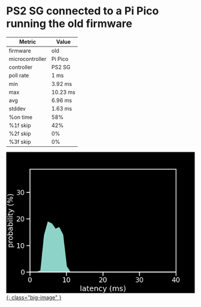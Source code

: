 # PS2 SG connected to a Pi Pico running the old firmware

| Metric          | Value    |
| --------------- | -------- |
| firmware        | old      |
| microcontroller | Pi Pico  |
| controller      | PS2 SG   |
| poll rate       | 1 ms     |
| min             | 3.92 ms  |
| max             | 10.23 ms |
| avg             | 6.96 ms  |
| stddev          | 1.63 ms  |
| %on time        | 58%      |
| %1f skip        | 42%      |
| %2f skip        | 0%       |
| %3f skip        | 0%       |

[![Graph](../../assets/images/results/ps2_guitar_ardwiino.png){: class="big-image" }](../../assets/images/results/ps2_guitar_ardwiino.png)
